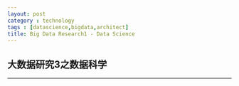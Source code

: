 ```yaml
---
layout: post
category : technology
tags : [datascience,bigdata,architect]
title: Big Data Research1 - Data Science
---
```


## 大数据研究3之数据科学
------------------------------------------------------------
